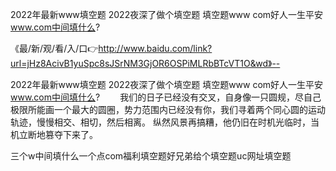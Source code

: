 2022年最新www填空题
2022夜深了做个填空题
填空题www com好人一生平安
www.com中间填什么?


《最/新/观/看/入/口👉http://www.baidu.com/link?url=jHz8AcivB1yuSpc8sJSrNM3GjOR6OSPiMLRbBTcVT1O&wd》--

2022年最新www填空题
2022夜深了做个填空题
填空题www com好人一生平安
www.com中间填什么?
　　我们的日子已经没有交叉，自身像一只圆规，尽自己极限所能画一个最大的圆圈，势力范围内已经没有你，我们寻着两个同心圆的运动轨迹，慢慢相交、相切，然后相离。
纵然风景再搞糟，他仍旧在时机光临时，当机立断地篡夺下来了。





三个w中间填什么一个点com福利填空题好兄弟给个填空题uc网址填空题

